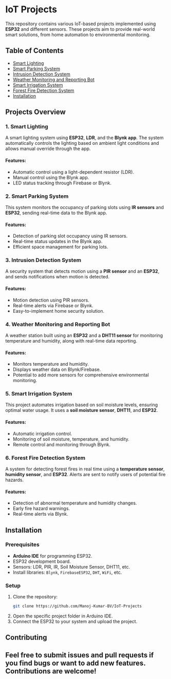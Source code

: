 # IoT Projects

This repository contains various IoT-based projects implemented using **ESP32** and different sensors. These projects aim to provide real-world smart solutions, from home automation to environmental monitoring.

## Table of Contents
- [Smart Lighting](#Smart_Lighting)
- [Smart Parking System](#smart-parking-system)
- [Intrusion Detection System](#intrusion-detection-system)
- [Weather Monitoring and Reporting Bot](#weather-monitoring-and-reporting-bot)
- [Smart Irrigation System](#smart-irrigation-system)
- [Forest Fire Detection System](#forest-fire-detection-system)
- [Installation](#installation)

## Projects Overview

### 1. Smart Lighting
A smart lighting system using **ESP32**, **LDR**, and the **Blynk app**. The system automatically controls the lighting based on ambient light conditions and allows manual override through the app.

#### Features:
- Automatic control using a light-dependent resistor (LDR).
- Manual control using the Blynk app.
- LED status tracking through Firebase or Blynk.

### 2. Smart Parking System
This system monitors the occupancy of parking slots using **IR sensors** and **ESP32**, sending real-time data to the Blynk app.

#### Features:
- Detection of parking slot occupancy using IR sensors.
- Real-time status updates in the Blynk app.
- Efficient space management for parking lots.

### 3. Intrusion Detection System
A security system that detects motion using a **PIR sensor** and an **ESP32**, and sends notifications when motion is detected.

#### Features:
- Motion detection using PIR sensors.
- Real-time alerts via Firebase or Blynk.
- Easy-to-implement home security solution.

### 4. Weather Monitoring and Reporting Bot
A weather station built using an **ESP32** and a **DHT11 sensor** for monitoring temperature and humidity, along with real-time data reporting.

#### Features:
- Monitors temperature and humidity.
- Displays weather data on Blynk/Firebase.
- Potential to add more sensors for comprehensive environmental monitoring.

### 5. Smart Irrigation System
This project automates irrigation based on soil moisture levels, ensuring optimal water usage. It uses a **soil moisture sensor**, **DHT11**, and **ESP32**.

#### Features:
- Automatic irrigation control.
- Monitoring of soil moisture, temperature, and humidity.
- Remote control and monitoring through Blynk.

### 6. Forest Fire Detection System
A system for detecting forest fires in real time using a **temperature sensor**, **humidity sensor**, and **ESP32**. Alerts are sent to notify users of potential fire hazards.

#### Features:
- Detection of abnormal temperature and humidity changes.
- Early fire hazard warnings.
- Real-time alerts via Blynk.

## Installation

### Prerequisites
- **Arduino IDE** for programming ESP32.
- ESP32 development board.
- Sensors: LDR, PIR, IR, Soil Moisture Sensor, DHT11, etc.
- Install libraries: `Blynk`, `FirebaseESP32`, `DHT`, `WiFi`, etc.

### Setup
1. Clone the repository:
   ```bash
   git clone https://github.com/Manoj-Kumar-BV/IoT-Projects
   ```
2. Open the specific project folder in Arduino IDE.
3. Connect the ESP32 to your system and upload the project.

## Contributing
Feel free to submit issues and pull requests if you find bugs or want to add new features. Contributions are welcome!
---
